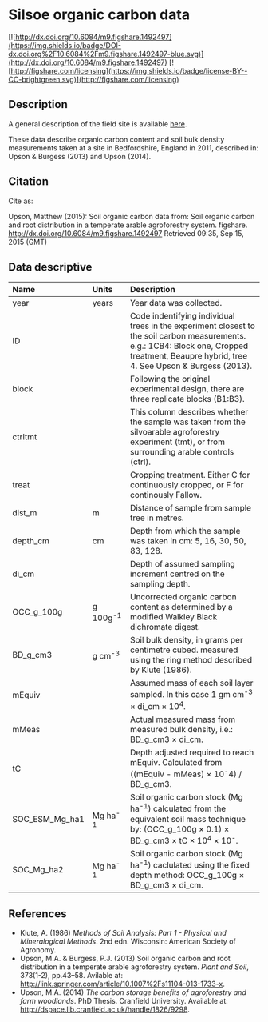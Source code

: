 # Silsoe organic carbon data

[![http://dx.doi.org/10.6084/m9.figshare.1492497](https://img.shields.io/badge/DOI-dx.doi.org%2F10.6084%2Fm9.figshare.1492497-blue.svg)](http://dx.doi.org/10.6084/m9.figshare.1492497)
[![http://figshare.com/licensing](https://img.shields.io/badge/license-BY--CC-brightgreen.svg)](http://figshare.com/licensing)

## Description

A general description of the field site is available [here](../).

These data describe organic carbon content and soil bulk density measurements taken at a site in Bedfordshire, England in 2011, described in:
Upson & Burgess (2013) and Upson (2014).

## Citation

Cite as:

Upson, Matthew (2015): Soil organic carbon data from: Soil organic carbon and root distribution in a temperate arable agroforestry system. figshare.
http://dx.doi.org/10.6084/m9.figshare.1492497
Retrieved 09:35, Sep 15, 2015 (GMT)

## Data descriptive

|Name|Units|Description|
|:---|:---|:---|
|year| years| Year data was collected.|
|ID|| Code indentifying individual trees in the experiment closest to the soil carbon measurements. e.g.: 1CB4: Block one, Cropped treatment, Beaupre hybrid, tree 4. See Upson & Burgess (2013).|
|block|| Following the original experimental design, there are three replicate blocks (B1:B3).|
|ctrltmt|| This column describes whether the sample was taken from the silvoarable agroforestry experiment (tmt), or from surrounding arable controls (ctrl).|
|treat|| Cropping treatment. Either C for continuously cropped, or F for continously Fallow.|
|dist_m| m | Distance of sample from sample tree in metres.|
|depth_cm| cm | Depth from which the sample was taken in cm: 5, 16, 30, 50, 83, 128.|
|di_cm|| Depth of assumed sampling increment centred on the sampling depth.|
|OCC_g_100g| g 100g<sup>-1</sup> |Uncorrected organic carbon content as determined by a modified Walkley Black dichromate digest.|
|BD_g_cm3| g cm<sup>-3</sup>| Soil bulk density, in grams per centimetre cubed. measured using the ring method described by Klute (1986).|
|mEquiv|  | Assumed mass of each soil layer sampled. In this case 1 gm cm<sup>-3</sup> &times; di_cm &times; 10<sup>4</sup>.
mMeas|| Actual measured mass from measured bulk density, i.e.: BD_g_cm3 	&times; di_cm.|
|tC|| Depth adjusted required to reach mEquiv. Calculated from ((mEquiv - mMeas) 	&times; 10<sup>-</sup>4) / BD_g_cm3.|
|SOC_ESM_Mg_ha1| Mg ha<sup>-1</sup> | Soil organic carbon stock (Mg ha<sup>-1</sup>) calculated from the equivalent soil mass technique by: (OCC_g_100g &times; 0.1) &times; BD_g_cm3 &times; tC &times; 10<sup>4</sup> &times; 10<sup>-</sup>.
|SOC_Mg_ha2| Mg ha<sup>-1</sup> | Soil organic carbon stock (Mg ha<sup>-1</sup>) caclulated using the fixed depth method: OCC_g_100g &times; BD_g_cm3 &times; di_cm.|

## References
* Klute, A. (1986) *Methods of Soil Analysis: Part 1 - Physical and Mineralogical Methods*. 2nd edn. Wisconsin: American Society of Agronomy. 
* Upson, M.A. & Burgess, P.J. (2013) Soil organic carbon and root distribution in a temperate arable agroforestry system. *Plant and Soil*, 373(1-2), pp.43–58. Avilable at: http://link.springer.com/article/10.1007%2Fs11104-013-1733-x.
* Upson, M.A. (2014) *The carbon storage benefits of agroforestry and farm woodlands*. PhD Thesis. Cranfield University. Available at: http://dspace.lib.cranfield.ac.uk/handle/1826/9298.
